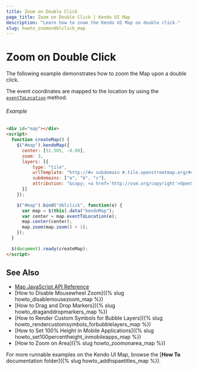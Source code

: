 ```yaml
---
title: Zoom on Double Click
page_title: Zoom on Double Click | Kendo UI Map
description: "Learn how to zoom the Kendo UI Map on double click."
slug: howto_zoomondblclick_map
---
```


# Zoom on Double Click

The following example demonstrates how to zoom the Map upon a double click.

The event coordinates are mapped to the location by using the [`eventToLocation`](/api/javascript/dataviz/ui/map#methods-eventToLocation) method.

###### Example

```html
<div id="map"></div>
<script>
  function createMap() {
    $("#map").kendoMap({
      center: [51.505, -0.09],
      zoom: 3,
      layers: [{
          type: "tile",
          urlTemplate: "http://#= subdomain #.tile.openstreetmap.org/#= zoom #/#= x #/#= y #.png",
          subdomains: ["a", "b", "c"],
          attribution: "&copy; <a href='http://osm.org/copyright'>OpenStreetMap contributors</a>"
      }]
    });

    $("#map").bind("dblclick", function(e) {
      var map = $(this).data("kendoMap");
      var center = map.eventToLocation(e);
      map.center(center);
      map.zoom(map.zoom() + 1);
    });
  }

  $(document).ready(createMap);
</script>
```

## See Also

* [Map JavaScript API Reference](/api/javascript/dataviz/ui/map)
* [How to Disable Mousewheel Zoom]({% slug howto_disablemousezoom_map %})
* [How to Drag and Drop Markers]({% slug howto_draganddropmarkers_map %})
* [How to Render Custom Symbols for Bubble Layers]({% slug howto_rendercustomsymbols_forbubblelayers_map %})
* [How to Set 100% Height in Mobile Applications]({% slug howto_set100percentheight_inmobileapps_map %})
* [How to Zoom on Area]({% slug howto_zoomonarea_map %})

For more runnable examples on the Kendo UI Map, browse the [**How To** documentation folder]({% slug howto_addhspaetitles_map %}).
